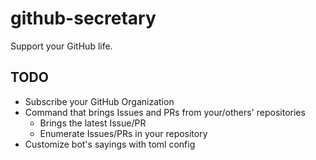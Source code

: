 # github-secretary

Support your GitHub life.


## TODO

- Subscribe your GitHub Organization
- Command that brings Issues and PRs from your/others' repositories
  - Brings the latest Issue/PR
  - Enumerate Issues/PRs in your repository
- Customize bot's sayings with toml config

